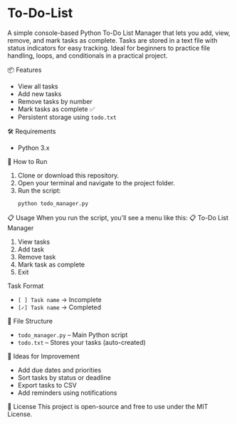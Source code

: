 # To-Do-List
A simple console-based Python To-Do List Manager that lets you add, view, remove, and mark tasks as complete. Tasks are stored in a text file with status indicators for easy tracking. Ideal for beginners to practice file handling, loops, and conditionals in a practical project.

📦 Features
- View all tasks
- Add new tasks
- Remove tasks by number
- Mark tasks as complete ✅
- Persistent storage using `todo.txt`

🛠️ Requirements
- Python 3.x

🚀 How to Run
1. Clone or download this repository.
2. Open your terminal and navigate to the project folder.
3. Run the script:
   ```bash
   python todo_manager.py
   ```

📋 Usage
When you run the script, you'll see a menu like this:
📋 To-Do List Manager
1. View tasks
2. Add task
3. Remove task
4. Mark task as complete
5. Exit

Task Format

- `[ ] Task name` → Incomplete
- `[✓] Task name` → Completed

📁 File Structure
- `todo_manager.py` – Main Python script
- `todo.txt` – Stores your tasks (auto-created)

🧠 Ideas for Improvement
- Add due dates and priorities
- Sort tasks by status or deadline
- Export tasks to CSV
- Add reminders using notifications

📄 License
This project is open-source and free to use under the MIT License.

